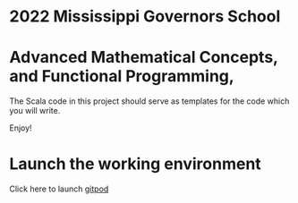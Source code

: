 # 2022 Mississippi Governors School

# Advanced Mathematical Concepts, and Functional Programming,

The Scala code in this project should serve as templates for the
code which you will write.

Enjoy!

# Launch the working environment

Click here to launch <a href="http://gitpod.io/#https://github.com/jimka2001/mgs-2022">gitpod</a>
